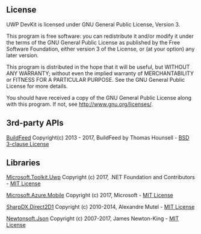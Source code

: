 ﻿## License

UWP DevKit is licensed under GNU General Public License, Version 3.

This program is free software: you can redistribute it and/or modify it under the terms of the GNU General Public License as published by the Free Software Foundation, either version 3 of the License, or (at your option) any later version.

This program is distributed in the hope that it will be useful, but WITHOUT ANY WARRANTY; without even the implied warranty of MERCHANTABILITY or FITNESS FOR A PARTICULAR PURPOSE.  See the GNU General Public License for more details.

You should have received a copy of the GNU General Public License along with this program.  If not, see <http://www.gnu.org/licenses/>.

## 3rd-party APIs

[BuildFeed](https://github.com/hounsell/BuildFeed) Copyright(c) 2013 - 2017, BuildFeed by Thomas Hounsell - [BSD 3-clause License](https://github.com/hounsell/BuildFeed/blob/master/LICENSE.md)

## Libraries

[Microsoft.Toolkit.Uwp](https://github.com/Microsoft/UWPCommunityToolkit) Copyright (c) 2017, .NET Foundation and Contributors - [MIT License](https://github.com/Microsoft/UWPCommunityToolkit/blob/master/license.md)

[Microsoft.Azure.Mobile](https://github.com/Microsoft/mobile-center-sdk-dotnet) Copyright (c) 2017, Microsoft - [MIT License](https://github.com/Microsoft/mobile-center-sdk-dotnet/blob/master/license.txt)

[SharpDX.Direct2D1](https://github.com/sharpdx/SharpDX) Copyright (c) 2010-2014, Alexandre Mutel - [MIT License](https://github.com/sharpdx/SharpDX/blob/master/License.txt)

[Newtonsoft.Json](https://github.com/JamesNK/Newtonsoft.Json/) Copyright (c) 2007-2017, James Newton-King - [MIT License](https://raw.githubusercontent.com/JamesNK/Newtonsoft.Json/master/LICENSE.md)
